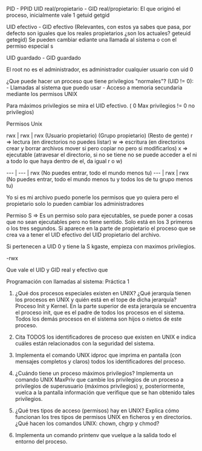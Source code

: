 PID - PPID 
UID real/propietario - GID real/propietario: El que originó el proceso, inicialmente vale 1 getuid getgid

UID efectivo - GID efectivo (Relevantes, con estos ya sabes que pasa, por defecto son iguales que los reales propietarios ¿son los actuales? geteuid getegid) Se pueden cambiar ediante una llamada al sistema o con el permiso especial s

UID guardado  - GID guardado

El root no es el administrador, es administrador cualquier usuario con uid 0

¿Que puede hacer un proceso que tiene privilegios "normales"? (UID != 0):
	- Llamadas al sistema que puedo usar
	- Acceso a memoria secundaria mediante los permisos UNIX

Para máximos privilegios se mira el UID efectivo. ( 0 Max privilegios != 0 no privilegios)

Permisos Unix

rwx | rwx | rwx (Usuario propietario) (Grupo propietario) (Resto de gente)
r => lectura  (en directorios no puedes listar)
w => escritura (en directorios crear y borrar archivos mover si pero copiar no pero si modificarlos)
x => ejecutable (atravesar el directorio, si no se tiene no se puede acceder a el ni a todo lo que haya dentro de el, da igual r o w)

--- | --- | rwx (No puedes entrar, todo el mundo menos tu)
--- | rwx | rwx (No puedes entrar, todo el mundo menos tu y todos los de tu grupo menos tu)

Yo si es mi archivo puedo ponerle los permisos que yo quiera
pero el propietario solo lo pueden cambiar los administradores

Permiso S => Es un permiso solo para ejecutables, se puede poner a cosas que no sean ejecutables pero no tiene sentido. Solo está en los 3 primeros o los tres segundos. Si aparece en la parte de propietario el proceso que se crea va a tener el UID efectivo del UID propietario del archivo.

Si pertenecen a UID 0 y tiene la S kgaste, empieza con maximos privilegios.

-rwx

Que vale el UID y GID real y efectivo que 


Programación con llamadas al sistema: Práctica 1

1.  ¿Qué dos procesos especiales existen en UNIX? ¿Qué jerarquía tienen los procesos en UNIX y quién está en el tope de dicha jerarquía? Proceso Init y Kernel. En la parte superior de esta jerarquía se encuentra el proceso init, que es el padre de todos los procesos en el sistema. Todos los demás procesos en el sistema son hijos o nietos de este proceso.
    
2.  Cita TODOS los identificadores de proceso que existen en UNIX e indica cuáles están relacionados con la seguridad del sistema.
    
3.  Implementa el comando UNIX idproc que imprima en pantalla (con mensajes completos y claros) todos los identificadores del proceso.
    
4.  ¿Cuándo tiene un proceso máximos privilegios? Implementa un comando UNIX MaxPriv que cambie los privilegios de un proceso a privilegios de superusuario (máximos privilegios) y, posteriormente, vuelca a la pantalla información que verifique que se han obtenido tales privilegios.
    
5.  ¿Qué tres tipos de acceso (permisos) hay en UNIX? Explica cómo funcionan los tres tipos de permisos UNIX en ficheros y en directorios. ¿Qué hacen los comandos UNIX: chown, chgrp y chmod?
    
6.  Implementa un comando printenv que vuelque a la salida todo el entorno del proceso.